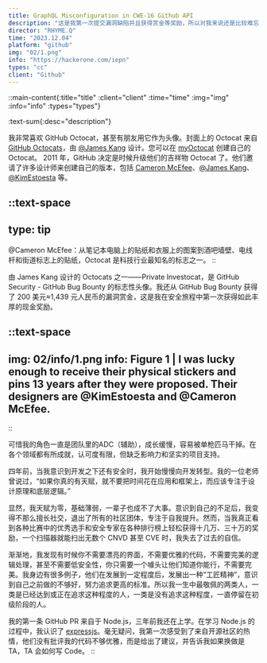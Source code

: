 ```yaml
---
title: GraphQL Misconfiguration in CWE-16 Github API 
description: "这是我第一次提交漏洞缺陷并且获得赏金等奖励，所以对我来说还是比较难忘的。由于我已经全身心投入到产品设计和开发中，再次发现知名公司或平台的安全漏洞对我来说就像达到了一个里程碑。"
director: "RHYME.Q"
time: "2023.12.04"
platform: "github"
img: "02/1.png"
info: "https://hackerone.com/iepn"
types: "cc"
client: "Github"
---
```


::main-content{:title="title" :client="client" :time="time" :img="img" :info="info" :types="types"}

:text-sum{:desc="description"}

我非常喜欢 GitHub Octocat，甚至有朋友用它作为头像。封面上的 Octocat 来自 [GitHub Octocats](https://octodex.github.com/)，由 [@James Kang](https://jeejkang.com/Information) 设计。您可以在 [myOctocat](https://myoctocat.com/) 创建自己的 Octocat。 2011 年，GitHub 决定是时候升级他们的吉祥物 Octocat 了。他们邀请了许多设计师来创建自己的版本，包括 [Cameron McEfee](https://cameronmcefee.com/work/the-octocat/)、[@James Kang](https://jeejkang.com/Information)、[@KimEstoesta](https://www.kimestoesta.com/) 等。

::text-space
---
type: tip
---
@Cameron McEfee：从笔记本电脑上的贴纸和衣服上的图案到酒吧墙壁、电线杆和街道标志上的贴纸，Octocat 是科技行业最知名的标志之一。
::

由 James Kang 设计的 Octocats 之一——Private Investocat，是 GitHub Security - GitHub Bug Bounty 的标志性头像。我还从 GitHub Bug Bounty 获得了 200 美元≈1,439 元人民币的漏洞赏金，这是我在安全旅程中第一次获得如此丰厚的现金奖励。

::text-space
---
img: 02/info/1.png
info: Figure 1 | I was lucky enough to receive their physical stickers and pins 13 years after they were proposed.  Their designers are @KimEstoesta and @Cameron McEfee.
---
::

可惜我的角色一直是团队里的ADC（辅助），成长缓慢，容易被单枪匹马干掉。在各个领域都有所成就，认可度有限，但缺乏影响力和坚实的项目支持。

四年前，当我意识到开发之下还有安全时，我开始慢慢向开发转型。我的一位老师曾说过，“如果你真的有天赋，就不要把时间花在应用和框架上，而应该专注于设计原理和底层逻辑。”

显然，我天赋为零，基础薄弱，一辈子也成不了大事。意识到自己的不足后，我变得不那么擅长社交，退出了所有的社区团体，专注于自我提升。然而，当我真正看到各种比赛中的优秀选手和安全专家在各种排行榜上轻松获得十几万、三十万的奖励，一个扫描器就能扫出无数个 CNVD 甚至 CVE 时，我失去了过去的自信。

渐渐地，我发现有时候你不需要漂亮的界面，不需要优雅的代码，不需要完美的逻辑处理，甚至不需要低安全性，你只需要一个噱头让他们知道你能行，不需要完美。我身边有很多例子，他们在发展到一定程度后，发展出一种“工匠精神”，意识到自己之前做的不够好，努力追求更高的标准。所以我一生中最敬佩的两类人，一类是已经达到或正在追求这种程度的人，一类是没有追求这种程度，一直停留在初级阶段的人。

我的第一条 GitHub PR 来自于 Node.js，三年前我还在上学。在学习 Node.js 的过程中，我认识了 [expressjs](https://expressjs.com/)。毫无疑问，我第一次感受到了来自开源社区的热情，他们没有批评我的代码不够优雅，而是给出了建议，并告诉我如果换做是 TA，TA 会如何写 Code。
::
